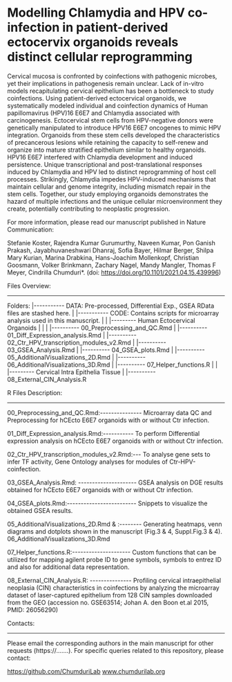 # Modelling Chlamydia and HPV co-infection in patient-derived ectocervix organoids reveals distinct cellular reprogramming

Cervical mucosa is confronted by coinfections with pathogenic microbes, yet their implications in pathogenesis remain unclear. Lack of in-vitro models 
recapitulating cervical epithelium has been a bottleneck to study coinfections. Using patient-derived ectocervical organoids, we systematically modeled 
individual and coinfection dynamics of Human papillomavirus (HPV)16 E6E7 and Chlamydia associated with carcinogenesis. Ectocervical stem cells from 
HPV-negative donors were genetically manipulated to introduce HPV16 E6E7 oncogenes to mimic HPV integration. Organoids from these stem cells developed 
the characteristics of precancerous lesions while retaining the capacity to self-renew and organize into mature stratified epithelium similar to healthy 
organoids. HPV16 E6E7 interfered with Chlamydia development and induced persistence. Unique transcriptional and post-translational responses induced by 
Chlamydia and HPV led to distinct reprogramming of host cell processes. Strikingly, Chlamydia impedes HPV-induced mechanisms that maintain cellular and 
genome integrity, including mismatch repair in the stem cells. Together, our study employing organoids demonstrates the hazard of multiple infections and 
the unique cellular microenvironment they create, potentially contributing to neoplastic progression.


For more information, please read our manuscript published in Nature Communication:
	
Stefanie Koster, Rajendra Kumar Gurumurthy, Naveen Kumar, Pon Ganish Prakash, Jayabhuvaneshwari Dhanraj, Sofia Bayer, Hilmar Berger, 
Shilpa Mary Kurian, Marina Drabkina, Hans-Joachim Mollenkopf, Christian Goosmann, Volker Brinkmann, Zachary Nagel, Mandy Mangler, 
Thomas F Meyer, Cindrilla Chumduri*. (doi: https://doi.org/10.1101/2021.04.15.439996)




Files Overview:
***********************
Folders: |----------- DATA: Pre-processed, Differential Exp., GSEA RData files are stashed here.
         |
	 |----------- CODE: Contains scripts for microarray analysis used in this manuscript.
		       |
		       |
		       |--------- Human Ectocervical Organoids
		       |		|
		       |		|---------- 00_Preprocessing_and_QC.Rmd
		       |		|---------- 01_Diff_Expression_analysis.Rmd
		       |		|---------- 02_Ctr_HPV_transcription_modules_v2.Rmd
		       |		|---------- 03_GSEA_Analysis.Rmd
		       |		|---------- 04_GSEA_plots.Rmd
		       |		|---------- 05_AdditionalVisualizations_2D.Rmd
		       |		|---------- 06_AdditionalVisualizations_3D.Rmd
		       |		|---------- 07_Helper_functions.R
		       |		|		       
		       |--------- Cervical Intra Epithelia Tissue
		       			|
		       			|---------- 08_External_CIN_Analysis.R



R Files Description:
*****************
00_Preprocessing_and_QC.Rmd:--------------- Microarray data QC and Preprocessing for hCEcto E6E7 organoids with or without Ctr infection.

01_Diff_Expression_analysis.Rmd:----------- To perform Differential expression analysis on hCEcto E6E7 organoids with or without Ctr infection.

02_Ctr_HPV_transcription_modules_v2.Rmd:--- To analyse gene sets to infer TF activity, Gene Ontology analyses for modules of Ctr-HPV-coinfection.

03_GSEA_Analysis.Rmd: --------------------- GSEA analysis on DGE results obtained for hCEcto E6E7 organoids with or without Ctr infection.

04_GSEA_plots.Rmd:------------------------- Snippets to visualize the obtained GSEA results.

05_AdditionalVisualizations_2D.Rmd 
&				  :-------- Generating heatmaps, venn diagrams and dotplots shown in the manuscript (Fig.3 & 4, Suppl.Fig.3 & 4). 
06_AdditionalVisualizations_3D.Rmd

07_Helper_functions.R:--------------------- Custom functions that can be utilized for mapping agilent probe ID to gene symbols, symbols to entrez ID and
						also for additional data representation.		 


08_External_CIN_Analysis.R: --------------- Profiling cervical intraepithelial neoplasia (CIN) characteristics in coinfections by analyzing the microarray 
						dataset of laser-captured epithelium from 128 CIN samples downloaded from the GEO 
						(accession no. GSE63514; Johan A. den Boon et.al 2015, PMID: 26056290)  







Contacts:
*********
Please email the corresponding authors in the main manuscript for other requests (https://.......).
For specific queries related to this repository, please contact:

https://github.com/ChumduriLab
www.chumdurilab.org
